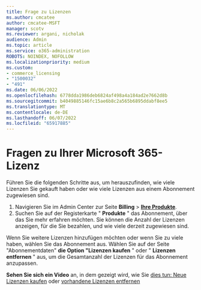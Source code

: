 ```yaml
---
title: Frage zu Lizenzen
ms.author: cmcatee
author: cmcatee-MSFT
manager: scotv
ms.reviewer: argani, nicholak
audience: Admin
ms.topic: article
ms.service: o365-administration
ROBOTS: NOINDEX, NOFOLLOW
ms.localizationpriority: medium
ms.custom:
- commerce_licensing
- "1500032"
- "491"
ms.date: 06/06/2022
ms.openlocfilehash: 6778dda1986deb6824af498a4a184ad2e7662d8b
ms.sourcegitcommit: b4049885146fc15ae6b8c2a565b6895ddabf8ee5
ms.translationtype: MT
ms.contentlocale: de-DE
ms.lasthandoff: 06/07/2022
ms.locfileid: "65917885"
---
```

# <a name="questions-about-your-microsoft-365-license"></a>Fragen zu Ihrer Microsoft 365-Lizenz

Führen Sie die folgenden Schritte aus, um herauszufinden, wie viele Lizenzen Sie gekauft haben oder wie viele Lizenzen aus einem Abonnement zugewiesen sind.
  
1. Navigieren Sie im Admin Center zur Seite **Billing** \> **[Ihre Produkte](https://go.microsoft.com/fwlink/p/?linkid=842054)**.
2. Suchen Sie auf der Registerkarte " **Produkte** " das Abonnement, über das Sie mehr erfahren möchten. Sie können die Anzahl der Lizenzen anzeigen, für die Sie bezahlen, und wie viele derzeit zugewiesen sind.

Wenn Sie weitere Lizenzen hinzufügen möchten oder wenn Sie zu viele haben, wählen Sie das Abonnement aus. Wählen Sie auf der Seite "Abonnementdaten" **die Option "Lizenzen kaufen** " oder " **Lizenzen entfernen** " aus, um die Gesamtanzahl der Lizenzen für das Abonnement anzupassen.

**Sehen Sie sich ein Video** an, in dem gezeigt wird, wie Sie [dies tun: Neue Lizenzen kaufen](https://docs.microsoft.com/microsoft-365/commerce/licenses/buy-licenses#watch-buy-new-licenses) oder [vorhandene Lizenzen entfernen](https://docs.microsoft.com/microsoft-365/commerce/licenses/buy-licenses#watch-remove-existing-licenses)
